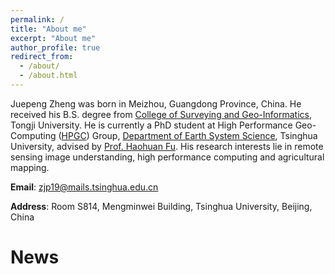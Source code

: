 ```yaml
---
permalink: /
title: "About me"
excerpt: "About me"
author_profile: true
redirect_from: 
  - /about/
  - /about.html
---
```


Juepeng Zheng was born in Meizhou, Guangdong Province, China. He received his B.S. degree from [College of Surveying and Geo-Informatics](https://celiang.tongji.edu.cn/), Tongji University. He is currently a PhD student at High Performance Geo-Computing ([HPGC](http://47.94.243.94/)) Group, [Department of Earth System Science](https://www.dess.tsinghua.edu.cn/), Tsinghua University, advised by [Prof. Haohuan Fu](https://www.dess.tsinghua.edu.cn/info/1090/2401.htm). His research interests lie in remote sensing image understanding, high performance computing and agricultural mapping.

**Email**: zjp19@mails.tsinghua.edu.cn

**Address**: Room S814, Mengminwei Building, Tsinghua University, Beijing, China

News
======

